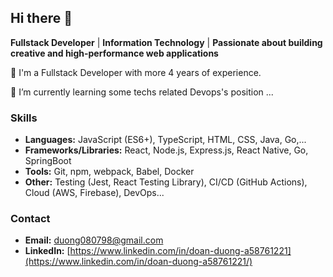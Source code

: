 ## Hi there 👋

**Fullstack Developer** | **Information Technology** | **Passionate about building creative and high-performance web applications**

🔭 I'm a Fullstack Developer with more 4 years of experience.

🌱 I’m currently learning some techs related Devops's position ... 

### **Skills**
* **Languages:** JavaScript (ES6+), TypeScript, HTML, CSS, Java, Go,...
* **Frameworks/Libraries:** React, Node.js, Express.js, React Native, Go, SpringBoot
* **Tools:** Git, npm, webpack, Babel, Docker
* **Other:** Testing (Jest, React Testing Library), CI/CD (GitHub Actions), Cloud (AWS, Firebase), DevOps...

### **Contact**
* **Email:** duong080798@gmail.com
* **LinkedIn:** [https://www.linkedin.com/in/doan-duong-a58761221](https://www.linkedin.com/in/doan-duong-a58761221/)
<!--
**DoanDuong98/DoanDuong98** is a ✨ _special_ ✨ repository because its `README.md` (this file) appears on your GitHub profile.

Here are some ideas to get you started:

- 🔭 I’m currently working on ...
- 🌱 I’m currently learning ...
- 👯 I’m looking to collaborate on ...
- 🤔 I’m looking for help with ...
- 💬 Ask me about ...
- 📫 How to reach me: ...
- 😄 Pronouns: ...
- ⚡ Fun fact: ...
-->
